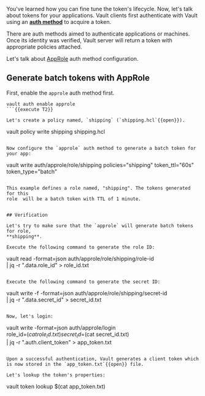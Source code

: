 You've learned how you can fine tune the token's lifecycle. Now, let's talk
about tokens for your applications. Vault clients first authenticate with Vault
using an [**auth method**](https://www.vaultproject.io/docs/auth/index.html) to
acquire a token.

There are auth methods aimed to authenticate applications or machines. Once its
identity was verified, Vault server will return a token with appropriate
policies attached.

Let's talk about [AppRole](https://learn.hashicorp.com/vault/developer/iam-authentication) auth method configuration.

## Generate batch tokens with AppRole

First, enable the `approle` auth method first.

```
vault auth enable approle
```{{execute T2}}

Let's create a policy named, `shipping` (`shipping.hcl`{{open}}).

```
vault policy write shipping shipping.hcl
```{{execute T2}}

Now configure the `approle` auth method to generate a batch token for your app:

```
vault write auth/approle/role/shipping policies="shipping" token_ttl="60s" \
      token_type="batch"         
```{{execute T2}}

This example defines a role named, "shipping". The tokens generated for this
role  will be a batch token with TTL of 1 minute.


## Verification

Let's try to make sure that the `approle` will generate batch tokens for role,
**shipping**.

Execute the following command to generate the role ID:

```
vault read -format=json auth/approle/role/shipping/role-id \
      | jq -r ".data.role_id" > role_id.txt
```{{execute T2}}

Execute the following command to generate the secret ID:

```
vault write -f -format=json auth/approle/role/shipping/secret-id \
      | jq -r ".data.secret_id" > secret_id.txt
```{{execute T2}}

Now, let's login:

```
vault write -format=json auth/approle/login \
      role_id=$(cat role_id.txt) secret_id=$(cat secret_id.txt) \
      | jq -r ".auth.client_token" > app_token.txt
```{{execute T2}}

Upon a successful authentication, Vault generates a client token which is now stored in the `app_token.txt`{{open}} file.

Let's lookup the token's properties:

```
vault token lookup $(cat app_token.txt)
```{{execute T2}}
